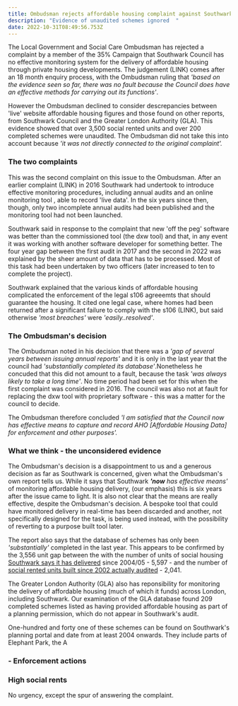 ```yaml
---
title: Ombudsman rejects affordable housing complaint against Southwark
description: "Evidence of unaudited schemes ignored  "
date: 2022-10-31T08:49:56.753Z
---
```

The Local Government and Social Care Ombudsman has rejected a complaint by a member of the 35% Campaign that Southwark Council has no effective monitoring system for the delivery of affordable housing through private housing developments.  The judgement (LINK) comes after an 18 month enquiry process, with the Ombudsman ruling that *'based on the evidence seen so far, there was no fault because the Council does have an effective methods for carrying out its functions'*.

However the Ombudsman declined to consider descrepancies between 'live' website affordable housing figures and those found on other reports, from Southwark Council and the Greater London Authority (GLA).  This evidence showed that over 3,500 social  rented units and over 200 completed schemes were unaudited.  The Ombudsman did not take this into account because *'it was not directly connected to the original complaint'.*

### The two complaints

This was the second complaint on this issue to the Ombudsman.  After an earlier complaint (LINK) in 2016 Southwark had undertook to introduce effective monitoring procedures, including annual audits and an online monitoring tool , able to record 'live data'.  In the six years since then, though, only two incomplete annual audits had been published and the monitoring tool had not been launched.

Southwark said in response to the complaint that new 'off the peg' software was better than the commissioned tool (the dxw tool) and that, in any event it was working with another software developer for something better.  The four year gap between the first audit in 2017 and the second in 2022 was explained by the sheer amount of data that has to be processed.  Most of this task had been undertaken by two officers (later increased to ten to complete the project).  

Southwark explained that the various kinds of affordable housing complicated the enforcement of the legal s106 agreeemts that should guarantee the housing.  It cited one legal case, where homes had been returned after a significant failure to comply with the s106 (LINK), but said otherwise *'most breaches'* were *'easily..resolved'*. 

### The Ombudsman's decision

The Ombudsman noted in his decision that there was a *'gap of several years between issuing annual reports'* and it is only in the last year that the council had *'substantially completed its database'*.Nonetheless he concuded that this did not amount to a fault, because the task *'was always likely to take a long time'*.   No time period had been set for this when the first complaint was considered in 2016.  The council was also not at fault for replacing the dxw tool with proprietary software - this was a matter for the council to decide.

The Ombudsman therefore concluded *'I am satisfied that the Council now has effective means to capture and record AHO \[Affordable Housing Data] for enforcement and other purposes'.*

### What we think - the unconsidered evidence

The Ombudsman's decision is a disappointment to us and a generous decision as far as Southwark is concerned, given what the Ombudsman's own report tells us.  While it says that Southwark ***'now** has effective means'* of monitoring affordable housing delivery, (our emphasis) this is six years after the issue came to light.  It is also not clear that the means are really effective, despite the Ombudsman's decision.  A bespoke tool that could have monitored delivery in real-time has been discarded and another, not specifically designed for the task, is being used instead, with the possibility of reverting to a purpose built tool later.  

The report also says that the database of schemes has only been *'substantially'* completed in the last year.  This appears to be confirmed by the 3,556 unit gap between the with the number of units of social housing [Southwark says it has delivered](https://www.southwark.gov.uk/planning-and-building-control/planning-policy-and-transport-policy/monitoring/authority-monitoring-report/housing?chapter=4) since 2004/05 - 5,597 - and the number of [social rented units built since 2002 actually audited](https://app.powerbi.com/view?r=eyJrIjoiODIzNTdiMGUtMDAxNS00NGI1LThjY2EtYjBjMWQwYzcxMzQ2IiwidCI6ImNhZjg2Y2IxLThjYTItNDU0NS1hNGRkLWYzNTlkMDM5MGEwOCJ9&pageName=ReportSection) - 2,041.  

The Greater London Authority (GLA) also has reponsibility for monitoring the delivery of affordable housing (much of which it funds) across London, including Southwark.  Our examination of the GLA database found 209 completed schemes listed as having provided affordable housing as part of a planning permission, which do not appear in Southwark's audit.

One-hundred and forty one of these schemes can be found on Southwark's planning portal and date from at least 2004 onwards.  They include parts of Elephant Park, the A

### \- Enforcement actions

### High social rents

No urgency, except the spur of answering the complaint.